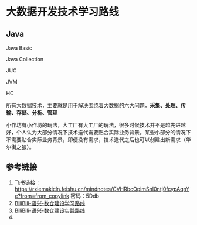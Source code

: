 # 大数据开发技术学习路线


## Java

Java Basic

Java Collection

JUC

JVM

HC


所有大数据技术，主要就是用于解决围绕着大数据的六大问题，**采集、处理、传输、存储、分析、管理**


小作坊有小作坊的玩法，大工厂有大工厂的玩法，很多时候技术并不是越先进越好，个人认为大部分情况下技术迭代需要贴合实际业务背景。某些小部分的情况下不需要贴合实际业务背景，即便没有需求，技术迭代之后也可以创建出新需求（华尔街之狼）。

## 参考链接
1. 飞书链接： https://rxiemakicln.feishu.cn/mindnotes/CVHRbcOpimSnI0ntj0fcypAqnYe?from=from_copylink   密码：5Ddb
2. [BiliBili-语兴-数仓建设学习路线](https://space.bilibili.com/405479587/channel/collectiondetail?sid=995312&ctype=0)
3. [BiliBili-语兴-数仓建设实践路线](https://space.bilibili.com/405479587/channel/collectiondetail?sid=1191377&ctype=0)
4. 